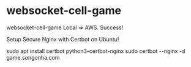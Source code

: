 # websocket-cell-game
websocket-cell-game Local => AWS. Success!

Setup Secure Nginx with Certbot on Ubuntu!

sudo apt install certbot python3-certbot-nginx
sudo certbot --nginx -d game.songonha.com
